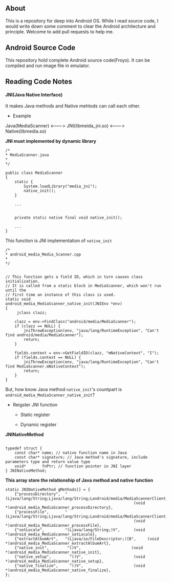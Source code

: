 ## About 

This is a repository for deep into Android OS. While I read source code, I would write down some comment to clear the Android architecture and principle. Welcome to add pull requests to help me.

## Android Source Code

This repository hold complete Android source code(Froyo). It can be compiled and run image file in emulator.

## Reading Code Notes

#### JNI(Java Native Interface)

It makes Java methods and Native mehtods can call each other.

* Example

Java(MediaScanner) <---> JNI(libmeida_jni.so) <---> Native(libmedia.so)

**JNI must implemented by dynamic library**

```
/* 
* MediaScanner.java
*
*/

public class MediaScanner
{
    static {
        System.loadLibrary("media_jni");
        native_init();
    }

    ...


    private static native final void native_init();

    ...
}

```

This function is JNI implementation of `native_init`

```
/*
* android_media_Media_Scanner.cpp 
*
*/


// This function gets a field ID, which in turn causes class initialization.
// It is called from a static block in MediaScanner, which won't run until the
// first time an instance of this class is used.
static void
android_media_MediaScanner_native_init(JNIEnv *env)
{
     jclass clazz;

    clazz = env->FindClass("android/media/MediaScanner");
    if (clazz == NULL) {
        jniThrowException(env, "java/lang/RuntimeException", "Can't find android/media/MediaScanner");
        return;
    }

    fields.context = env->GetFieldID(clazz, "mNativeContext", "I");
    if (fields.context == NULL) {
        jniThrowException(env, "java/lang/RuntimeException", "Can't find MediaScanner.mNativeContext");
        return;
    }
}

```

But, how know Java method `native_init`'s countpart is `android_media_MediaScanner_native_init`?

* Reigster JNI function

    * Static register

    * Dynamic register

**JNINativeMethod**

```

typedef struct { 
    const char* name; // native function name in Java 
    const char* signature; // Java method's signature, include parameters type and return value type
    void*       fnPtr; // function pointer in JNI layer
} JNINativeMethod;

```

**This array store the relationship of Java method and native function**

```
static JNINativeMethod gMethods[] = {
    {"processDirectory",  "(Ljava/lang/String;Ljava/lang/String;Landroid/media/MediaScannerClient;)V",    
                                                        (void *)android_media_MediaScanner_processDirectory},
    {"processFile",       "(Ljava/lang/String;Ljava/lang/String;Landroid/media/MediaScannerClient;)V",    
                                                        (void *)android_media_MediaScanner_processFile},
    {"setLocale",         "(Ljava/lang/String;)V",      (void *)android_media_MediaScanner_setLocale},
    {"extractAlbumArt",   "(Ljava/io/FileDescriptor;)[B",     (void *)android_media_MediaScanner_extractAlbumArt},
    {"native_init",        "()V",                      (void *)android_media_MediaScanner_native_init},
    {"native_setup",        "()V",                      (void *)android_media_MediaScanner_native_setup},
    {"native_finalize",     "()V",                      (void *)android_media_MediaScanner_native_finalize},
};

```












